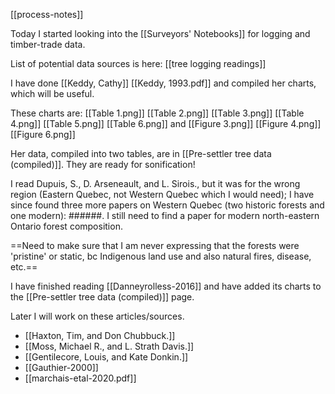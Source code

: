 [[process-notes]]

Today I started looking into the [[Surveyors' Notebooks]] for logging and timber-trade data.

List of potential data sources is here: [[tree logging readings]]

I have done [[Keddy, Cathy]] [[Keddy, 1993.pdf]] and compiled her charts, which will be useful. 

These charts are:
[[Table 1.png]] [[Table 2.png]] [[Table 3.png]] [[Table 4.png]] [[Table 5.png]] [[Table 6.png]] and [[Figure 3.png]] [[Figure 4.png]] [[Figure 6.png]]

Her data, compiled into two tables, are in [[Pre-settler tree data (compiled)]]. They are ready for sonification!

I read Dupuis, S., D. Arseneault, and L. Sirois., but it was for the wrong region (Eastern Quebec, not Western Quebec which I would need); I have since found three more papers on Western Quebec (two historic forests and one modern): ######. I still need to find a paper for modern north-eastern Ontario forest composition.

==Need to make sure that I am never expressing that the forests were 'pristine' or static, bc Indigenous land use and also natural fires, disease, etc.==

I have finished reading [[Danneyrolless-2016]] and have added its charts to the [[Pre-settler tree data (compiled)]] page.

Later I will work on these articles/sources.
- [[Haxton, Tim, and Don Chubbuck.]]
- [[Moss, Michael R., and L. Strath Davis.]]
- [[Gentilecore, Louis, and Kate Donkin.]]
- [[Gauthier-2000]]
- [[marchais-etal-2020.pdf]]